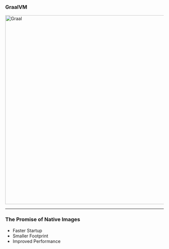 ### GraalVM

<img src="images/graal.png" alt="Graal" width="600"/>

---

### The Promise of Native Images

* Faster Startup
* Smaller Footprint
* Improved Performance



